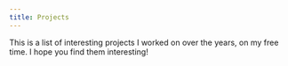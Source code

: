 ```yaml
---
title: Projects
---
```


This is a list of interesting projects I worked on over the years, on my free time. I hope you find them interesting!

